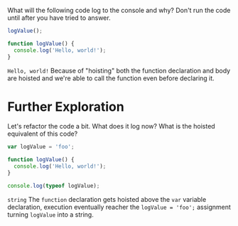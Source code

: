 What will the following code log to the console and why? Don't run the code until after you have tried to answer.
```js
logValue();

function logValue() {
  console.log('Hello, world!');
}
```

`Hello, world!` Because of "hoisting" both the function declaration and body are hoisted and we're able to call the function even before declaring it.


# Further Exploration
Let's refactor the code a bit. What does it log now? What is the hoisted equivalent of this code?
```js
var logValue = 'foo';

function logValue() {
  console.log('Hello, world!');
}

console.log(typeof logValue);
```

`string` The `function` declaration gets hoisted above the `var` variable declaration, execution eventually reacher the `logValue = 'foo';` assignment turning `logValue` into a string.